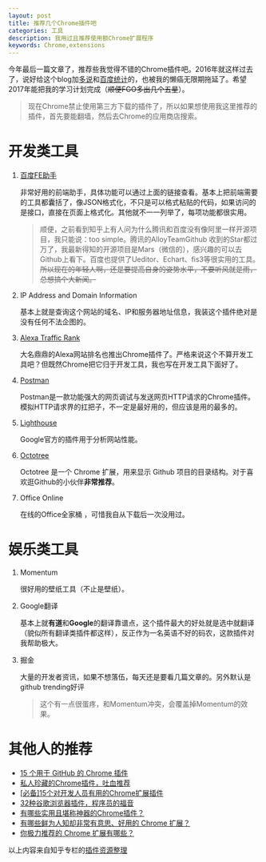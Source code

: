 ```yaml
---
layout: post
title: 推荐几个Chrome插件吧
categories: 工具
description: 我用过且推荐使用额Chrome扩展程序 
keywords: Chrome,extensions
---
```


今年最后一篇文章了，推荐些我觉得不错的Chrome插件吧。2016年就这样过去了，说好给这个blog加[多说](http://duoshuo.com/)和[百度统计](http://tongji.baidu.com/)的，也被我的懒癌无限期拖延了。希望2017年能把我的学习计划完成（~~顺便FGO多出几个五星~~）。

>现在Chrome禁止使用第三方下载的插件了，所以如果想使用我这里推荐的插件，首先要能翻墙，然后去Chrome的应用商店搜索。

# 开发类工具

1.  [百度FE助手](https://www.baidufe.com/fehelper)
    
    非常好用的前端助手，具体功能可以通过上面的链接查看。基本上把前端需要的工具都囊括了，像JSON格式化，不只是可以格式粘贴的代码，如果访问的是接口，直接在页面上格式化。其他就不一一列举了，每项功能都很实用。
    
    > 顺便，之前看到知乎上有人问为什么腾讯和百度没有像阿里一样开源项目，我只能说：too simple。腾讯的AlloyTeamGithub 收到的Star都过万了，我最新得知的开源项目是Mars（微信的），感兴趣的可以去Github上看下。百度也提供了Ueditor、Echart、fis3等很实用的工具。~~所以现在的年轻人啊，还是要提高自身的姿势水平，不要听风就是雨，总想搞个大新闻。~~

2.  IP Address and Domain Information

    基本上就是查询这个网站的域名、IP和服务器地址信息，我装这个插件绝对是没有任何不法企图的。

3.  [Alexa Traffic Rank](http://www.alexa.cn/)

    大名鼎鼎的Alexa网站排名也推出Chrome插件了。严格来说这个不算开发工具吧？但既然Chrome把它归于开发工具，我也写在开发工具下面好了。

4.  [Postman](https://www.getpostman.com/)

    Postman是一款功能强大的网页调试与发送网页HTTP请求的Chrome插件。模拟HTTP请求界的扛把子，不一定是最好用的，但应该是用的最多的。

5.  [Lighthouse](https://github.com/GoogleChrome/lighthouse)

    Google官方的插件用于分析网站性能。
    
6. [Octotree]()

    Octotree 是一个 Chrome 扩展，用来显示 Github 项目的目录结构。对于喜欢逛Github的小伙伴**非常推荐**。
    
7.  Office Online

    在线的Office全家桶 ，可惜我自从下载后一次没用过。

# 娱乐类工具

1. Momentum

    很好用的壁纸工具（不止是壁纸）。

2. Google翻译

    基本上就**有道**和**Google**的翻译靠谱点，这个插件最大的好处就是选中就翻译（貌似所有翻译类插件都这样），反正作为一名英语不好的码农，这款插件对我帮助极大。
    
3. 掘金

    大量的开发者资讯，如果不想落伍，每天还是要看几篇文章的。另外默认是github trending好评
    
    > 这个有一点很蛋疼，和Momentum冲突，会覆盖掉Momentum的效果。

# 其他人的推荐

- [15 个用于 GitHub 的 Chrome 插件](http://webres.wang/15-useful-chrome-extensions-for-github)
- [私人珍藏的Chrome插件，吐血推荐](http://stormzhang.com/devtools/2016/01/15/google-chrome-extension/)
- [[必备]15个对开发人员有用的Chrome扩展插件](http://webres.wang/15-chrome-extensions-for-developers/)
- [32种谷歌浏览器插件，程序员的福音](https://my.oschina.net/os2015/blog/486381)
- [有哪些实用且堪称神器的Chrome插件？](http://www.jianshu.com/p/bbb88fe4ed2a)
- [有哪些鲜为人知却非常有意思、好用的 Chrome 扩展？](https://www.zhihu.com/question/23228162)
- [你极力推荐的 Chrome 扩展有哪些？](https://www.zhihu.com/question/19594682)

以上内容来自知乎专栏的[插件资源整理](https://zhuanlan.zhihu.com/p/24366588)
